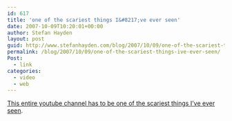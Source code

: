 ```yaml
---
id: 617
title: 'one of the scariest things I&#8217;ve ever seen'
date: 2007-10-09T10:20:01+00:00
author: Stefan Hayden
layout: post
guid: http://www.stefanhayden.com/blog/2007/10/09/one-of-the-scariest-things-ive-ever-seen/
permalink: /blog/2007/10/09/one-of-the-scariest-things-ive-ever-seen/
Post:
  - link
categories:
  - video
  - web
---
```

<a href="http://www.youtube.com/user/nuglah">This entire youtube channel has to be one of the scariest things I've ever seen</a>.